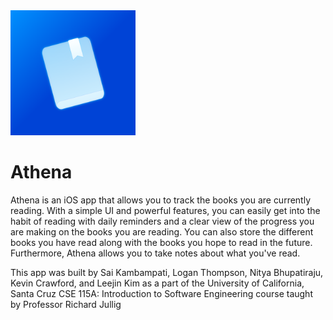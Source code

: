 <img src="Athena/Athena/Assets.xcassets/AppIcon.appiconset/Icon.png" width="200">

# Athena
Athena is an iOS app that allows you to track the books you are currently reading. With a simple UI and powerful features, you can easily get into the habit of reading with daily reminders and a clear view of the progress you are making on the books you are reading. You can also store the different books you have read along with the books you hope to read in the future. Furthermore, Athena allows you to take notes about what you've read.

This app was built by Sai Kambampati, Logan Thompson, Nitya Bhupatiraju, Kevin Crawford, and Leejin Kim as a part of the University of California, Santa Cruz CSE 115A: Introduction to Software Engineering course taught by Professor Richard Jullig
